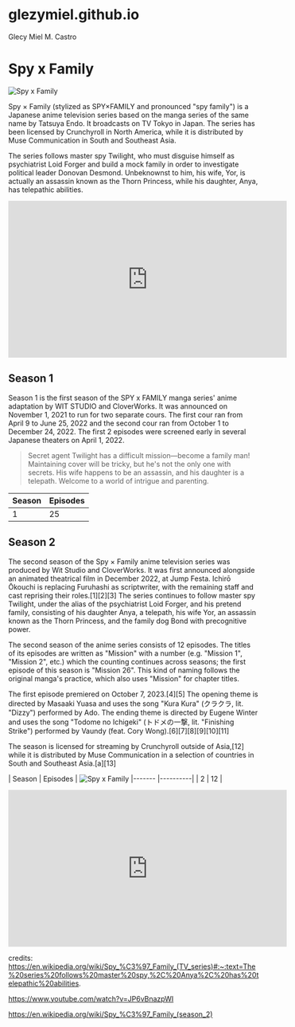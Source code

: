 # glezymiel.github.io
Glecy Miel M. Castro
# Spy x Family
![Spy x Family](https://images.app.goo.gl/jW7XXdMWmSczR9uS7)

Spy × Family (stylized as SPY×FAMILY and pronounced "spy family") is a Japanese anime television series based on the manga series of the same name by Tatsuya Endo. It broadcasts on TV Tokyo in Japan. The series has been licensed by Crunchyroll in North America, while it is distributed by Muse Communication in South and Southeast Asia.

The series follows master spy Twilight, who must disguise himself as psychiatrist Loid Forger and build a mock family in order to investigate political leader Donovan Desmond. Unbeknownst to him, his wife, Yor, is actually an assassin known as the Thorn Princess, while his daughter, Anya, has telepathic abilities.

<iframe width="560" height="315" src="https://www.youtube.com/embed/JP6vBnazpWI?si=XuDstF4D9s44IQKX" title="YouTube video player" frameborder="0" allow="accelerometer; autoplay; clipboard-write; encrypted-media; gyroscope; picture-in-picture; web-share" allowfullscreen></iframe>

## Season 1
Season 1 is the first season of the SPY x FAMILY manga series' anime adaptation by WIT STUDIO and CloverWorks. It was announced on November 1, 2021 to run for two separate cours. The first cour ran from April 9 to June 25, 2022 and the second cour ran from October 1 to December 24, 2022.
The first 2 episodes were screened early in several Japanese theaters on April 1, 2022.

>Secret agent Twilight has a difficult mission—become a family man! Maintaining cover will be tricky, but he's not the only one with secrets. His wife happens to be an assassin, and his daughter is a telepath. Welcome to a world of intrigue and parenting.

| Season | Episodes |
|------- |----------|
| 1      | 25       |

## Season 2
The second season of the Spy × Family anime television series was produced by Wit Studio and CloverWorks. It was first announced alongside an animated theatrical film in December 2022, at Jump Festa. Ichirō Ōkouchi is replacing Furuhashi as scriptwriter, with the remaining staff and cast reprising their roles.[1][2][3] The series continues to follow master spy Twilight, under the alias of the psychiatrist Loid Forger, and his pretend family, consisting of his daughter Anya, a telepath, his wife Yor, an assassin known as the Thorn Princess, and the family dog Bond with precognitive power.

The second season of the anime series consists of 12 episodes. The titles of its episodes are written as "Mission" with a number (e.g. "Mission 1", "Mission 2", etc.) which the counting continues across seasons; the first episode of this season is "Mission 26". This kind of naming follows the original manga's practice, which also uses "Mission" for chapter titles.

The first episode premiered on October 7, 2023.[4][5] The opening theme is directed by Masaaki Yuasa and uses the song "Kura Kura" (クラクラ, lit. "Dizzy") performed by Ado. The ending theme is directed by Eugene Winter and uses the song "Todome no Ichigeki" (トドメの一撃, lit. "Finishing Strike") performed by Vaundy (feat. Cory Wong).[6][7][8][9][10][11]

The season is licensed for streaming by Crunchyroll outside of Asia,[12] while it is distributed by Muse Communication in a selection of countries in South and Southeast Asia.[a][13]

| Season | Episodes |            ![Spy x Family](https://images.app.goo.gl/y3bsKYy8hp8dQ1wv7)
|------- |----------|
| 2      | 12       |

<iframe width="560" height="315" src="https://www.youtube.com/embed/HY8LwJxKnWI?si=LqFQ0K88e7JJnBQd" title="YouTube video player" frameborder="0" allow="accelerometer; autoplay; clipboard-write; encrypted-media; gyroscope; picture-in-picture; web-share" allowfullscreen></iframe>





credits:
https://en.wikipedia.org/wiki/Spy_%C3%97_Family_(TV_series)#:~:text=The%20series%20follows%20master%20spy,%2C%20Anya%2C%20has%20telepathic%20abilities.

https://www.youtube.com/watch?v=JP6vBnazpWI

https://en.wikipedia.org/wiki/Spy_%C3%97_Family_(season_2)
